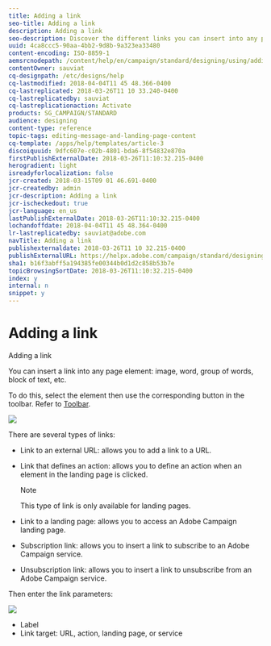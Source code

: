 ```yaml
---
title: Adding a link
seo-title: Adding a link
description: Adding a link
seo-description: Discover the different links you can insert into any page element.
uuid: 4ca8ccc5-90aa-4bb2-9d8b-9a323ea33480
content-encoding: ISO-8859-1
aemsrcnodepath: /content/help/en/campaign/standard/designing/using/adding-a-link
contentOwner: sauviat
cq-designpath: /etc/designs/help
cq-lastmodified: 2018-04-04T11 45 48.366-0400
cq-lastreplicated: 2018-03-26T11 10 33.240-0400
cq-lastreplicatedby: sauviat
cq-lastreplicationaction: Activate
products: SG_CAMPAIGN/STANDARD
audience: designing
content-type: reference
topic-tags: editing-message-and-landing-page-content
cq-template: /apps/help/templates/article-3
discoiquuid: 9dfc607e-c02b-4801-bda6-8f54832e870a
firstPublishExternalDate: 2018-03-26T11:10:32.215-0400
herogradient: light
isreadyforlocalization: false
jcr-created: 2018-03-15T09 01 46.691-0400
jcr-createdby: admin
jcr-description: Adding a link
jcr-ischeckedout: true
jcr-language: en_us
lastPublishExternalDate: 2018-03-26T11:10:32.215-0400
lochandoffdate: 2018-04-04T11 45 48.364-0400
lr-lastreplicatedby: sauviat@adobe.com
navTitle: Adding a link
publishexternaldate: 2018-03-26T11 10 32.215-0400
publishExternalURL: https://helpx.adobe.com/campaign/standard/designing/using/adding-a-link.html
sha1: b16f3abff5a194385fe00344b0d1d2c858b53b7e
topicBrowsingSortDate: 2018-03-26T11:10:32.215-0400
index: y
internal: n
snippet: y
---
```


# Adding a link

Adding a link

You can insert a link into any page element: image, word, group of words, block of text, etc.

To do this, select the element then use the corresponding button in the toolbar. Refer to [Toolbar](../../designing/using/content-editor-interface.md#toolbar).

![](assets/delivery_content_13.png)

There are several types of links:

* Link to an external URL: allows you to add a link to a URL.
* Link that defines an action: allows you to define an action when an element in the landing page is clicked.

  >[!NOTE]
  >
  >This type of link is only available for landing pages.

* Link to a landing page: allows you to access an Adobe Campaign landing page.
* Subscription link: allows you to insert a link to subscribe to an Adobe Campaign service.
* Unsubscription link: allows you to insert a link to unsubscribe from an Adobe Campaign service.

Then enter the link parameters:

![](assets/delivery_content_14.png)

* Label
* Link target: URL, action, landing page, or service

